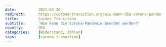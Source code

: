 ```yaml
---
date:          2021-03-30
redirect:      https://corona-transition.org/wie-kann-die-corona-pandemie-beendet-werden
title:         Corona Transition
subtitle:      'Wie kann die Corona-Pandemie beendet werden?'
country:       ORG
categories:    [Widerstand, Zahlen]
tags:          [corona transition]
---
```

